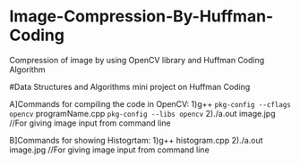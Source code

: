 # Image-Compression-By-Huffman-Coding
Compression of image by using OpenCV library and Huffman Coding Algorithm 

#Data Structures and Algorithms mini project on Huffman Coding 

A]Commands for compiling the code in OpenCV:
1)g++ `pkg-config --cflags opencv` programName.cpp `pkg-config --libs opencv`
2)./a.out image.jpg             //For giving image input from command line

B]Commands for showing Histogrtam:
1)g++ histogram.cpp
2)./a.out image.jpg             //For giving image input from command line
